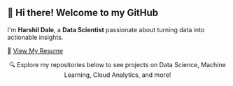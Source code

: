## 👋 Hi there! Welcome to my GitHub  
I'm **Harshil Dale**, a **Data Scientist** passionate about turning data into actionable insights.

📄 [View My Resume](https://github.com/HarshilDale/HarshilDale/blob/main/Harshil_Dale_Resume.pdf)

<p align="center">
🔍 Explore my repositories below to see projects on Data Science, Machine Learning, Cloud Analytics, and more!  
</p>
